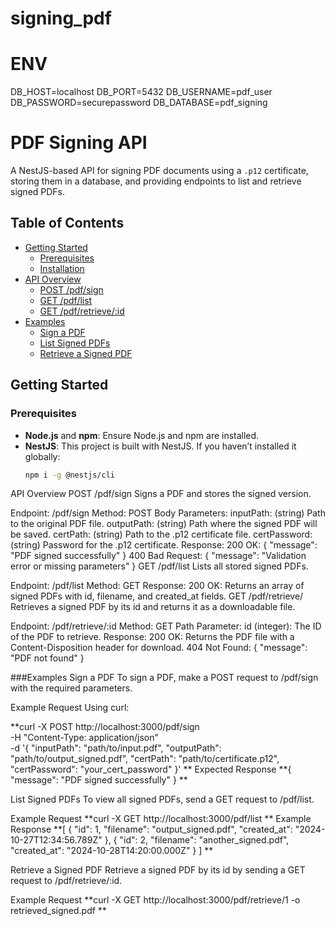 # signing_pdf

# ENV

DB_HOST=localhost
DB_PORT=5432
DB_USERNAME=pdf_user
DB_PASSWORD=securepassword
DB_DATABASE=pdf_signing



# PDF Signing API

A NestJS-based API for signing PDF documents using a `.p12` certificate, storing them in a database, and providing endpoints to list and retrieve signed PDFs.

## Table of Contents
- [Getting Started](#getting-started)
  - [Prerequisites](#prerequisites)
  - [Installation](#installation)
- [API Overview](#api-overview)
  - [POST /pdf/sign](#post-pdfsign)
  - [GET /pdf/list](#get-pdflist)
  - [GET /pdf/retrieve/:id](#get-pdfretrieveid)
- [Examples](#examples)
  - [Sign a PDF](#sign-a-pdf)
  - [List Signed PDFs](#list-signed-pdfs)
  - [Retrieve a Signed PDF](#retrieve-a-signed-pdf)


## Getting Started

### Prerequisites
- **Node.js** and **npm**: Ensure Node.js and npm are installed.
- **NestJS**: This project is built with NestJS. If you haven’t installed it globally:
  ```bash
  npm i -g @nestjs/cli

API Overview
POST /pdf/sign
Signs a PDF and stores the signed version.

Endpoint: /pdf/sign
Method: POST
Body Parameters:
inputPath: (string) Path to the original PDF file.
outputPath: (string) Path where the signed PDF will be saved.
certPath: (string) Path to the .p12 certificate file.
certPassword: (string) Password for the .p12 certificate.
Response:
200 OK: { "message": "PDF signed successfully" }
400 Bad Request: { "message": "Validation error or missing parameters" }
GET /pdf/list
Lists all stored signed PDFs.

Endpoint: /pdf/list
Method: GET
Response:
200 OK: Returns an array of signed PDFs with id, filename, and created_at fields.
GET /pdf/retrieve/
Retrieves a signed PDF by its id and returns it as a downloadable file.

Endpoint: /pdf/retrieve/:id
Method: GET
Path Parameter:
id (integer): The ID of the PDF to retrieve.
Response:
200 OK: Returns the PDF file with a Content-Disposition header for download.
404 Not Found: { "message": "PDF not found" }

###Examples
Sign a PDF
To sign a PDF, make a POST request to /pdf/sign with the required parameters.

Example Request
Using curl:

**curl -X POST http://localhost:3000/pdf/sign \
  -H "Content-Type: application/json" \
  -d '{
        "inputPath": "path/to/input.pdf",
        "outputPath": "path/to/output_signed.pdf",
        "certPath": "path/to/certificate.p12",
        "certPassword": "your_cert_password"
      }'
**
Expected Response
**{
  "message": "PDF signed successfully"
}
**

List Signed PDFs
To view all signed PDFs, send a GET request to /pdf/list.

Example Request
**curl -X GET http://localhost:3000/pdf/list
**
Example Response
**[
  {
    "id": 1,
    "filename": "output_signed.pdf",
    "created_at": "2024-10-27T12:34:56.789Z"
  },
  {
    "id": 2,
    "filename": "another_signed.pdf",
    "created_at": "2024-10-28T14:20:00.000Z"
  }
]
**

Retrieve a Signed PDF
Retrieve a signed PDF by its id by sending a GET request to /pdf/retrieve/:id.

Example Request
**curl -X GET http://localhost:3000/pdf/retrieve/1 -o retrieved_signed.pdf
**
